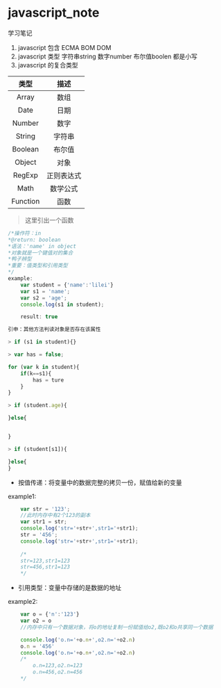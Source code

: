 # javascript_note
学习笔记
1. javascript 包含 ECMA BOM DOM
2. javascript 类型 字符串string 数字number 布尔值boolen 都是小写
3. javascript 的复合类型 

|类型|描述|
|:-:|:-:|
|Array|数组|
|Date|日期|
|Number|数字|
|String|字符串|
|Boolean|布尔值|
|Object|对象|
|RegExp|正则表达式|
|Math|数学公式|
|Function|函数|

> 这里引出一个函数

```javascript
/*操作符：in
*@return: boolean
*语法：'name' in object
*对象就是一个键值对的集合
*鸭子辨型
*重要：值类型和引用类型
*/
example:
	var student = {'name':'lilei'}
	var s1 = 'name';
	var s2 = 'age';
	console.log(s1 in student);

	result: true

引申：其他方法判读对象是否存在该属性

> if (s1 in student){}

> var has = false;

for (var k in student){
	if(k==s1){
		has = ture
	}
}

> if (student.age){

}else{


}

> if (student[s1]){

}else{
}

```

* 按值传递：将变量中的数据完整的拷贝一份，赋值给新的变量

example1:

```javascript
	var str = '123';
	//此时内存中有2个123的副本
	var str1 = str;
	console.log('str='+str+',str1='+str1);
	str = '456';
	console.log('str='+str+',str1='+str1);
	
	/*
	str=123,str1=123
	str=456,str1=123
	*/
```
* 引用类型：变量中存储的是数据的地址

example2:

```javascript
	var o = {'n':'123'}
	var o2 = o
	//内存中只有一个数据对象，将o的地址复制一份赋值给o2,既o2和o共享同一个数据

	console.log('o.n='+o.n+',o2.n='+o2.n)
	o.n = '456'
	console.log('o.n='+o.n+',o2.n='+o2.n)
	/*
		o.n=123,o2.n=123
		o.n=456,o2.n=456
	*/

```


